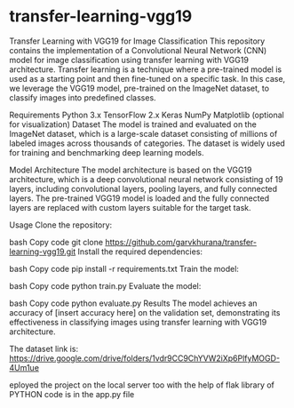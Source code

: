 # transfer-learning-vgg19

Transfer Learning with VGG19 for Image Classification
This repository contains the implementation of a Convolutional Neural Network (CNN) model for image classification using transfer learning with VGG19 architecture. Transfer learning is a technique where a pre-trained model is used as a starting point and then fine-tuned on a specific task. In this case, we leverage the VGG19 model, pre-trained on the ImageNet dataset, to classify images into predefined classes.

Requirements
Python 3.x
TensorFlow 2.x
Keras
NumPy
Matplotlib (optional for visualization)
Dataset
The model is trained and evaluated on the ImageNet dataset, which is a large-scale dataset consisting of millions of labeled images across thousands of categories. The dataset is widely used for training and benchmarking deep learning models.

Model Architecture
The model architecture is based on the VGG19 architecture, which is a deep convolutional neural network consisting of 19 layers, including convolutional layers, pooling layers, and fully connected layers. The pre-trained VGG19 model is loaded and the fully connected layers are replaced with custom layers suitable for the target task.

Usage
Clone the repository:

bash
Copy code
git clone https://github.com/garvkhurana/transfer-learning-vgg19.git
Install the required dependencies:

bash
Copy code
pip install -r requirements.txt
Train the model:

bash
Copy code
python train.py
Evaluate the model:

bash
Copy code
python evaluate.py
Results
The model achieves an accuracy of [insert accuracy here] on the validation set, demonstrating its effectiveness in classifying images using transfer learning with VGG19 architecture.

The dataset link is:
https://drive.google.com/drive/folders/1vdr9CC9ChYVW2iXp6PlfyMOGD-4Um1ue

eployed the project on the local server too with the help of flak library of PYTHON code is in the app.py file

